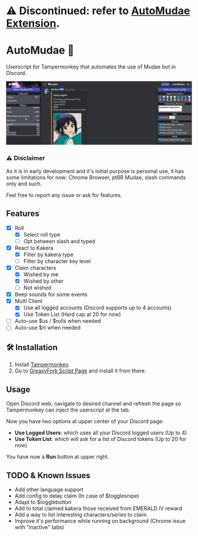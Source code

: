 # ⚠ Discontinued: refer to [AutoMudae Extension](https://github.com/Nxve/AutoMudaeExt).

# AutoMudae 👾
Userscript for Tampermonkey that automates the use of Mudae bot in Discord.

![Image Preview](autoMudaePreview.png)

### ⚠ Disclaimer
As it is in early development and it's initial purpose is personal use, it has some limitations for now: Chrome Browser, ptBR Mudae, slash commands only and such.

Feel free to report any issue or ask for features.

## Features
- [x] Roll
    - [x] Select roll type
    - [ ] Opt between slash and typed
- [x] React to Kakera
    - [x] Filter by kakera type
    - [ ] Filter by character key level
- [x] Claim characters
    - [x] Wished by me
    - [x] Wished by other
    - [ ] Not wished
- [x] Beep sounds for some events
- [x] Multi Client
    - [x] Use all logged accounts (Discord supports up to 4 accounts)
    - [x] Use Token List (Hard cap at 20 for now)
- [ ] Auto-use $us / $rolls when needed
- [ ] Auto-use $rt when needed

## 🛠 Installation
1. Install [Tampermonkey](https://chrome.google.com/webstore/detail/tampermonkey/dhdgffkkebhmkfjojejmpbldmpobfkfo).
2. Go to [GreasyFork Script Page](https://greasyfork.org/en/scripts/452710-automudae) and install it from there.

## Usage
Open Discord web, navigate to desired channel and refresh the page so Tampermonkey can inject the userscript at the tab.

Now you have two options at upper center of your Discord page:
- **Use Logged Users**: which uses all your Discord logged users (Up to 4)
- **Use Token List**: which will ask for a list of Discord tokens (Up to 20 for now)

You have now a **Run** button at upper right.

## TODO & Known Issues
- Add other language support
- Add config to delay claim (In case of $togglesnipe)
- Adapt to $togglebutton
- Add to total claimed kakera those received from EMERALD IV reward
- Add a way to list interesting characters/series to claim
- Improve it's performance while running on background (Chrome issue with "inactive" tabs)
